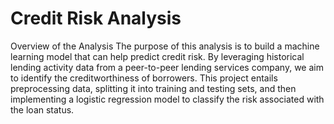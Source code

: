# Credit Risk Analysis

Overview of the Analysis
The purpose of this analysis is to build a machine learning model that can help predict credit risk. By leveraging historical lending activity data from a peer-to-peer lending services company, we aim to identify the creditworthiness of borrowers. This project entails preprocessing data, splitting it into training and testing sets, and then implementing a logistic regression model to classify the risk associated with the loan status.
